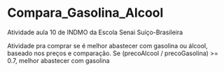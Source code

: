 # Compara_Gasolina_Alcool
Atividade aula 10 de INDMO da Escola Senai Suíço-Brasileira

Atividade pra comprar se é melhor abastecer com gasolina ou álcool, baseado nos preços e comparação. 
Se (precoAlcool / precoGasolina) >= 0.7, melhor abastecer com gasolina
